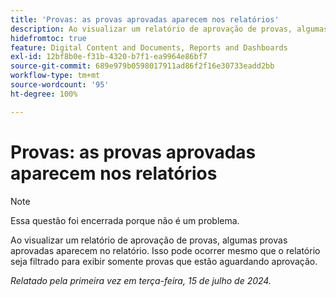 ```yaml
---
title: 'Provas: as provas aprovadas aparecem nos relatórios'
description: Ao visualizar um relatório de aprovação de provas, algumas provas aprovadas aparecem no relatório. Isso pode ocorrer mesmo que o relatório seja filtrado para exibir somente provas que estão aguardando aprovação.
hidefromtoc: true
feature: Digital Content and Documents, Reports and Dashboards
exl-id: 12bf8b0e-f31b-4320-b7f1-ea9964e86bf7
source-git-commit: 689e979b0598017911ad86f2f16e30733eadd2bb
workflow-type: tm+mt
source-wordcount: '95'
ht-degree: 100%

---
```


# Provas: as provas aprovadas aparecem nos relatórios

>[!NOTE]
>
>Essa questão foi encerrada porque não é um problema.

Ao visualizar um relatório de aprovação de provas, algumas provas aprovadas aparecem no relatório. Isso pode ocorrer mesmo que o relatório seja filtrado para exibir somente provas que estão aguardando aprovação.

_Relatado pela primeira vez em terça-feira, 15 de julho de 2024._
